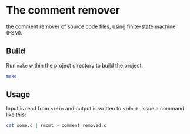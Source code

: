 # The comment remover
the comment remover of source code files, using finite-state machine (FSM).

## Build
Run `make` within the project directory to build the project.
```bash
make
```

## Usage
Input is read from `stdin` and output is written to `stdout`.
Issue a command like this:
```bash
cat some.c | rmcmt > comment_removed.c
```
